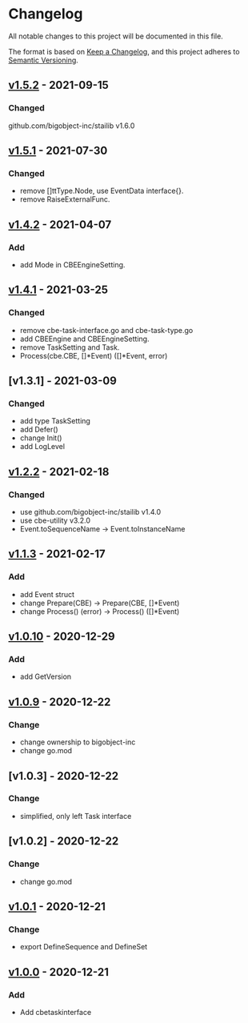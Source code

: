 # Changelog

All notable changes to this project will be documented in this file.

The format is based on [Keep a Changelog](https://keepachangelog.com/en/1.0.0/),
and this project adheres to [Semantic Versioning](https://semver.org/spec/v2.0.0.html).

## [v1.5.2] - 2021-09-15

### Changed

github.com/bigobject-inc/stailib v1.6.0

## [v1.5.1] - 2021-07-30

### Changed

- remove []ttType.Node, use EventData interface{}.
- remove RaiseExternalFunc.


## [v1.4.2] - 2021-04-07

### Add

- add Mode in CBEEngineSetting.


## [v1.4.1] - 2021-03-25

### Changed

- remove cbe-task-interface.go and cbe-task-type.go
- add CBEEngine and CBEEngineSetting.
- remove TaskSetting and Task.
- Process(cbe.CBE, []*Event) ([]*Event, error)

## [v1.3.1] - 2021-03-09

### Changed

- add type TaskSetting
- add Defer()
- change Init()
- add LogLevel

## [v1.2.2] - 2021-02-18

### Changed

- use github.com/bigobject-inc/stailib v1.4.0
- use cbe-utility v3.2.0
- Event.toSequenceName -> Event.toInstanceName

## [v1.1.3] - 2021-02-17

### Add

- add Event struct
- change Prepare(CBE) -> Prepare(CBE, []*Event)
- change Process() (error) -> Process() ([]*Event)


## [v1.0.10] - 2020-12-29

### Add

- add GetVersion

## [v1.0.9] - 2020-12-22

### Change

- change ownership to bigobject-inc
- change go.mod


## [v1.0.3] - 2020-12-22

### Change

- simplified, only left Task interface

## [v1.0.2] - 2020-12-22

### Change

- change go.mod

## [v1.0.1] - 2020-12-21

### Change

- export DefineSequence and DefineSet


## [v1.0.0] - 2020-12-21

### Add

- Add cbetaskinterface

[v1.5.2]: github.com/bigobject-inc/cbetaskinterface/archive/v1.5.2
[v1.5.1]: github.com/bigobject-inc/cbetaskinterface/archive/v1.5.1
[v1.4.2]: github.com/bigobject-inc/cbetaskinterface/archive/v1.4.2
[v1.4.1]: github.com/bigobject-inc/cbetaskinterface/archive/v1.4.1
[v1.3.0]: github.com/bigobject-inc/cbetaskinterface/archive/v1.3.0
[v1.2.2]: github.com/bigobject-inc/cbetaskinterface/archive/v1.2.2
[v1.1.3]: github.com/bigobject-inc/cbetaskinterface/archive/v1.1.3
[v1.0.10]: github.com/bigobject-inc/cbetaskinterface/archive/v1.0.10
[v1.0.9]: github.com/bigobject-inc/cbetaskinterface/archive/v1.0.9
[v1.0.1]: github.com/bigobject-inc/cbetaskinterface/archive/v1.0.1
[v1.0.0]: github.com/bigobject-inc/cbetaskinterface/archive/v1.0.0

